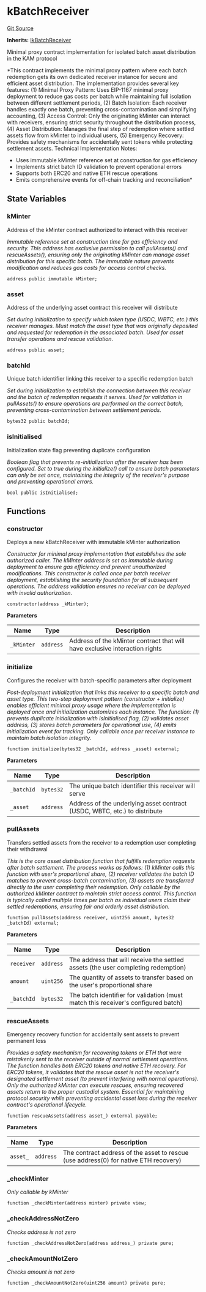 # kBatchReceiver
[Git Source](https://github.com/VerisLabs/KAM/blob/e73c6a1672196804f5e06d5429d895045a4c6974/src/kBatchReceiver.sol)

**Inherits:**
[IkBatchReceiver](/src/interfaces/IkBatchReceiver.sol/interface.IkBatchReceiver.md)

Minimal proxy contract implementation for isolated batch asset distribution in the KAM protocol

*This contract implements the minimal proxy pattern where each batch redemption gets its own dedicated
receiver instance for secure and efficient asset distribution. The implementation provides several key features:
(1) Minimal Proxy Pattern: Uses EIP-1167 minimal proxy deployment to reduce gas costs per batch while maintaining
full isolation between different settlement periods, (2) Batch Isolation: Each receiver handles exactly one batch,
preventing cross-contamination and simplifying accounting, (3) Access Control: Only the originating kMinter can
interact with receivers, ensuring strict security throughout the distribution process, (4) Asset Distribution:
Manages the final step of redemption where settled assets flow from kMinter to individual users, (5) Emergency
Recovery: Provides safety mechanisms for accidentally sent tokens while protecting settlement assets.
Technical Implementation Notes:
- Uses immutable kMinter reference set at construction for gas efficiency
- Implements strict batch ID validation to prevent operational errors
- Supports both ERC20 and native ETH rescue operations
- Emits comprehensive events for off-chain tracking and reconciliation*


## State Variables
### kMinter
Address of the kMinter contract authorized to interact with this receiver

*Immutable reference set at construction time for gas efficiency and security. This address
has exclusive permission to call pullAssets() and rescueAssets(), ensuring only the originating
kMinter can manage asset distribution for this specific batch. The immutable nature prevents
modification and reduces gas costs for access control checks.*


```solidity
address public immutable kMinter;
```


### asset
Address of the underlying asset contract this receiver will distribute

*Set during initialization to specify which token type (USDC, WBTC, etc.) this receiver
manages. Must match the asset type that was originally deposited and requested for redemption
in the associated batch. Used for asset transfer operations and rescue validation.*


```solidity
address public asset;
```


### batchId
Unique batch identifier linking this receiver to a specific redemption batch

*Set during initialization to establish the connection between this receiver and the batch
of redemption requests it serves. Used for validation in pullAssets() to ensure operations
are performed on the correct batch, preventing cross-contamination between settlement periods.*


```solidity
bytes32 public batchId;
```


### isInitialised
Initialization state flag preventing duplicate configuration

*Boolean flag that prevents re-initialization after the receiver has been configured.
Set to true during the initialize() call to ensure batch parameters can only be set once,
maintaining the integrity of the receiver's purpose and preventing operational errors.*


```solidity
bool public isInitialised;
```


## Functions
### constructor

Deploys a new kBatchReceiver with immutable kMinter authorization

*Constructor for minimal proxy implementation that establishes the sole authorized caller.
The kMinter address is set as immutable during deployment to ensure gas efficiency and prevent
unauthorized modifications. This constructor is called once per batch receiver deployment,
establishing the security foundation for all subsequent operations. The address validation
ensures no receiver can be deployed with invalid authorization.*


```solidity
constructor(address _kMinter);
```
**Parameters**

|Name|Type|Description|
|----|----|-----------|
|`_kMinter`|`address`|Address of the kMinter contract that will have exclusive interaction rights|


### initialize

Configures the receiver with batch-specific parameters after deployment

*Post-deployment initialization that links this receiver to a specific batch and asset type.
This two-step deployment pattern (constructor + initialize) enables efficient minimal proxy usage
where the implementation is deployed once and initialization customizes each instance. The function:
(1) prevents duplicate initialization with isInitialised flag, (2) validates asset address,
(3) stores batch parameters for operational use, (4) emits initialization event for tracking.
Only callable once per receiver instance to maintain batch isolation integrity.*


```solidity
function initialize(bytes32 _batchId, address _asset) external;
```
**Parameters**

|Name|Type|Description|
|----|----|-----------|
|`_batchId`|`bytes32`|The unique batch identifier this receiver will serve|
|`_asset`|`address`|Address of the underlying asset contract (USDC, WBTC, etc.) to distribute|


### pullAssets

Transfers settled assets from the receiver to a redemption user completing their withdrawal

*This is the core asset distribution function that fulfills redemption requests after batch settlement.
The process works as follows: (1) kMinter calls this function with user's proportional share, (2) receiver
validates the batch ID matches to prevent cross-batch contamination, (3) assets are transferred directly
to the user completing their redemption. Only callable by the authorized kMinter contract to maintain strict
access control. This function is typically called multiple times per batch as individual users claim their
settled redemptions, ensuring fair and orderly asset distribution.*


```solidity
function pullAssets(address receiver, uint256 amount, bytes32 _batchId) external;
```
**Parameters**

|Name|Type|Description|
|----|----|-----------|
|`receiver`|`address`|The address that will receive the settled assets (the user completing redemption)|
|`amount`|`uint256`|The quantity of assets to transfer based on the user's proportional share|
|`_batchId`|`bytes32`|The batch identifier for validation (must match this receiver's configured batch)|


### rescueAssets

Emergency recovery function for accidentally sent assets to prevent permanent loss

*Provides a safety mechanism for recovering tokens or ETH that were mistakenly sent to the receiver
outside of normal settlement operations. The function handles both ERC20 tokens and native ETH recovery.
For ERC20 tokens, it validates that the rescue asset is not the receiver's designated settlement asset
(to prevent interfering with normal operations). Only the authorized kMinter can execute rescues, ensuring
recovered assets return to the proper custodial system. Essential for maintaining protocol security while
preventing accidental asset loss during the receiver contract's operational lifecycle.*


```solidity
function rescueAssets(address asset_) external payable;
```
**Parameters**

|Name|Type|Description|
|----|----|-----------|
|`asset_`|`address`|The contract address of the asset to rescue (use address(0) for native ETH recovery)|


### _checkMinter

*Only callable by kMinter*


```solidity
function _checkMinter(address minter) private view;
```

### _checkAddressNotZero

*Checks address is not zero*


```solidity
function _checkAddressNotZero(address address_) private pure;
```

### _checkAmountNotZero

*Checks amount is not zero*


```solidity
function _checkAmountNotZero(uint256 amount) private pure;
```

